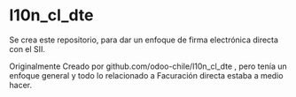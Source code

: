 # l10n_cl_dte


Se crea este repositorio, para dar un enfoque de firma electrónica directa con el SII.

 Originalmente Creado por github.com/odoo-chile/l10n_cl_dte  , pero tenía un enfoque general y todo lo relacionado a Facuración directa estaba a medio hacer.

